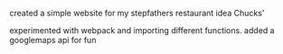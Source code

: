 created a simple website for my stepfathers restaurant idea Chucks'

experimented with webpack and importing different functions.
added a googlemaps api for fun

